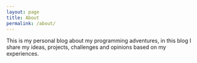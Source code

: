 ```yaml
---
layout: page
title: About
permalink: /about/
---
```


This is my personal blog about my programming adventures, in this blog I share my ideas, projects, challenges and opinions based on my experiences.